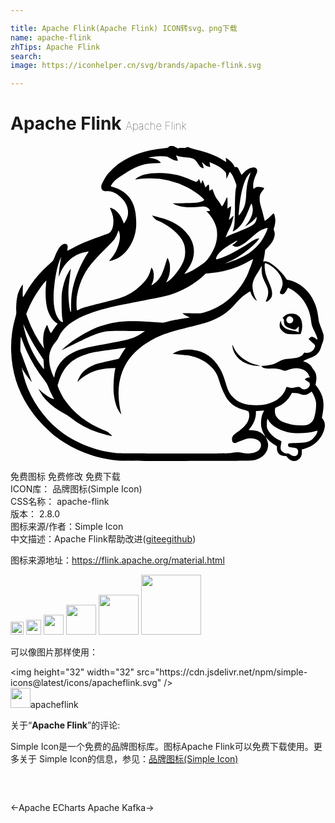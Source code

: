 ```yaml
---

title: Apache Flink(Apache Flink) ICON转svg、png下载
name: apache-flink
zhTips: Apache Flink
search: 
image: https://iconhelper.cn/svg/brands/apache-flink.svg

---
```


# Apache Flink  <small style="font-size: 60%;font-weight: 100">Apache Flink</small>

<div id="svg" class="svg-wrap">
<svg role="img" viewBox="0 0 24 24" xmlns="http://www.w3.org/2000/svg"><title>Apache Flink icon</title><path d="M8.302 23.976c-.58-.044-1.34-.187-1.979-.372a9.06 9.06 0 0 1-2.944-1.511c-.368-.285-1.153-1.07-1.473-1.473C.716 19.121.11 17.49.05 15.622a8.333 8.333 0 0 1 .328-2.602c.068-.229.071-.255.057-.53a4.173 4.173 0 0 1 .1-1.116c.061-.244.23-.61.34-.742l.068-.08-.01.434c-.012.622-.011.623.187.275A8.388 8.388 0 0 1 2.84 9.11c.194-.176.369-.338.388-.359.019-.021.09-.178.159-.349.207-.514.392-.796.593-.898.175-.09.334-.044.371.104a.856.856 0 0 1-.007.217.727.727 0 0 0-.013.16c.005 0 .157-.079.339-.175.65-.347 1.115-.546 2.094-.892.323-.115.628-.225.676-.246.276-.116.425-.506.398-1.039a1.446 1.446 0 0 0-.102-.505 4.148 4.148 0 0 0-.122-.317c-.05-.098-.043-.115.038-.092.233.067.512.292.687.555.102.154.273.522.274.592 0 .056.036.03.113-.084.307-.454.309-.97.004-1.488-.111-.19-.429-.503-.645-.637-.277-.17-.444-.22-.74-.217-.229.002-.25-.002-.317-.057-.083-.07-.13-.219-.109-.343.025-.142.266-.6.431-.82.195-.26.636-.684.917-.884.912-.648 2.056-1.04 3.386-1.16.32-.03.332-.032.398-.103.062-.066.082-.073.22-.073.133 0 .17.012.319.097.157.091.173.096.239.066.05-.022.132-.027.28-.017.169.01.22.007.264-.024.077-.054.171-.047.31.024.067.033.264.093.438.13.819.182 1.477.436 2.103.815.111.067.206.122.211.122.009 0-.003-.088-.032-.246L16.39.9l.152.09c.2.12.38.307.479.496.069.133.085.15.121.127.029-.017.064-.019.11-.003.054.019.093.075.2.293.074.149.142.277.15.286.01.01.084-.058.167-.148.176-.192.337-.3.55-.373.2-.067.32-.053.41.048.09.1.09.23-.004.427-.18.38-.26.728-.23.994l.017.137.108-.076c.1-.07.122-.076.305-.076.192 0 .4.058.4.112 0 .012-.051.083-.113.159-.184.226-.23.353-.227.626.003.251.014.308.177.868.059.205.128.473.152.595a.87.87 0 0 0 .06.222c.04 0 .313-.226.478-.394.099-.1.187-.182.195-.182.033 0 .091.19.117.376.03.22.007.432-.073.692-.048.156-.049.17-.012.247.061.128.07.266.028.444-.07.302-.199.51-.533.858l-.172.18-.028.24c-.016.133-.05.332-.076.442a.9.9 0 0 0-.035.214c.007.007.029-.002.049-.019.053-.044.216-.019.378.058.333.158.972.741 1.222 1.116l.135.201.215.054c.884.224 1.572.866 1.952 1.823.12.3.204.683.264 1.186.019.154.06.29.18.589.085.213.168.447.183.519.042.193.018.442-.06.626-.037.086-.087.23-.113.32-.091.323-.239.533-.487.693-.08.051-.204.11-.277.13-.137.037-.599.25-.6.277-.001.008.032.022.073.03.22.044.509.252.582.42.015.035.073.123.129.197.213.28.265.537.188.943l-.04.213.062.076c.22.271.409.622.478.892.098.379.096.747-.005 1.303l-.044.235.08.116c.154.223.184.436.106.737-.194.752-.766 1.31-1.563 1.522l-.156.041v.208c0 .16-.012.234-.05.317a.66.66 0 0 1-.32.319c-.224.099-.558-.007-.722-.23-.082-.11-.089-.113-.208-.113a.817.817 0 0 1-.226-.037c-.248-.087-.362-.257-.368-.547l-.004-.168-.156-.094a2.384 2.384 0 0 1-.563-.457l-.15-.165.078.155c.336.667-.045 1.39-.846 1.604-.164.045-.289.053-.992.07-1.085.026-9.019.022-9.366-.005zm13.506-.401c.101-.088.143-.312.08-.433-.058-.115-.14-.15-.384-.17-.277-.02-.354-.06-.354-.178 0-.153.025-.16.64-.168.597-.008.777-.037 1.038-.17.23-.116.522-.478.549-.682l.013-.095-.165.047c-.625.175-1.467.207-2.083.079-.665-.14-1.28-.52-1.497-.926l-.054-.101-.03.07a1.26 1.26 0 0 0-.03.334c-.002.247.003.275.073.42.145.305.46.601.842.793.2.101.205.105.192.178l-.042.242c-.037.212-.016.326.081.437a.516.516 0 0 0 .404.175c.094 0 .152.014.192.045.206.16.421.202.535.103zm-5.004-.184c.464-.067.614-.069.863-.014.51.113 1.036.023 1.267-.218.152-.158.198-.41.104-.565-.116-.19-.42-.32-.756-.32-.234 0-.355.034-.764.208a3.774 3.774 0 0 1-.377.144c-.174.035-.265-.062-.265-.279 0-.232.065-.308.56-.66.427-.3.681-.647.744-1.01.028-.169-.003-.402-.061-.458a1.582 1.582 0 0 0-.295-.107c-.83-.244-1.212-.561-1.573-1.308a5.485 5.485 0 0 1-.35-.909 4.378 4.378 0 0 0-.152-.435c-.27-.595-.927-1.133-1.683-1.377-.32-.104-.523-.14-1.033-.184a14.72 14.72 0 0 1-.564-.057l-.12-.018.168-.086c.206-.104.356-.153.576-.185.314-.047.528-.055.757-.03.922.104 1.617.578 2.108 1.438.182.32.313.647.44 1.102.147.526.28.792.534 1.06.41.435.959.63 1.769.63.178 0 .4-.012.492-.025.378-.053.77-.188 1.06-.363.318-.191.614-.542.71-.84.029-.09.064-.165.078-.165.014 0 .104.018.2.04.164.039.188.039.386 0 .318-.06.403-.054.484.032.122.13.275.154.45.07a.555.555 0 0 0 .178-.15c.058-.08.07-.118.064-.207-.007-.107-.01-.11-.193-.23a1.342 1.342 0 0 1-.186-.132c0-.007.045-.043.101-.08.077-.05.125-.064.192-.058.103.009.104-.004.005-.197a.832.832 0 0 0-.402-.396c-.337-.164-.719-.164-1.145 0-.256.1-.295.101-.47.024-.231-.102-.466-.138-.785-.12-.392.024-.651-.017-.75-.118l-.073-.073.315-.029c.49-.045.632-.088 1.066-.327.268-.148.428-.188.83-.211.58-.033.855-.132 1.01-.363.055-.082.083-.106.108-.09a.636.636 0 0 0 .778-.486c.016-.084.012-.089-.238-.31a2.533 2.533 0 0 1-.255-.241c0-.01.039-.05.085-.092.143-.125.245-.104.534.108.05.037.054.037.054-.005 0-.095-.059-.25-.228-.61-.199-.42-.215-.47-.253-.804-.12-1.03-.675-1.892-1.542-2.395a2.065 2.065 0 0 0-.212-.115c-.009 0-.05.071-.093.158a1.23 1.23 0 0 1-.168.252c-.075.078-.107.095-.182.095-.106 0-.18-.055-.18-.133 0-.03.032-.123.072-.207.12-.259.155-.44.12-.645-.08-.478-.53-1.016-1.092-1.31-.22-.114-.245-.11-.259.031-.015.162.02.49.077.71.026.102.117.346.202.541.218.5.284.72.285.94a.732.732 0 0 1-.039.271.83.83 0 0 1-.282.32c-.083.043-.175.045-.157.004.127-.29.169-.431.179-.609.014-.25-.02-.365-.234-.804-.214-.439-.274-.68-.261-1.042l.01-.254-.058.115a6.699 6.699 0 0 1-.249.409c-.305.472-.403.726-.403 1.044 0 .294.114.704.278 1 .032.058.054.11.048.117a.57.57 0 0 1-.145-.116c-.134-.126-.325-.452-.325-.554 0-.068-.044-.055-.24.07-.365.235-.628.473-.975.885-.506.602-1.196 1.05-2.04 1.328-.198.065-.845.238-1.437.386-1.62.402-2.188.602-2.937 1.034-1.484.854-2.26 2-2.413 3.565-.054.56.023 1.409.184 2.017.025.091-.13-.112-.227-.3-.174-.333-.285-.744-.34-1.26-.05-.461.005-1.38.112-1.872l.015-.07-.357.015c-.886.037-1.618.288-2.217.76a2.451 2.451 0 0 0-.255.225l-.06.072.015-.07c.028-.127.17-.404.285-.555.24-.317.723-.62 1.227-.771.132-.04.537-.139.9-.22.364-.08.678-.152.7-.158.02-.006.09-.108.154-.226.064-.118.18-.303.257-.41.077-.109.136-.201.131-.206a3.854 3.854 0 0 0-.391.05c-.21.033-.674.098-1.03.145-.719.095-1.124.17-1.5.278-1.16.335-1.83.983-2.179 2.11l-.09.292.047.137c.075.223.33.72.5.972.663.99 1.704 1.793 2.981 2.299.29.114.324.135.474.283.089.087.158.162.154.166-.018.019-.754-.174-1.072-.28a6.756 6.756 0 0 1-2.114-1.146 2.898 2.898 0 0 0-.443-.284 5.35 5.35 0 0 1-1.402-1.033 2.975 2.975 0 0 1-.487-.672l-.103-.192.147.135c.32.294.783.595 1.012.659.052.014.05.005-.044-.161a5.613 5.613 0 0 1-.364-.787 1.602 1.602 0 0 0-.282-.492c-.747-.971-1.293-1.946-1.674-2.99l-.117-.323-.02.106a5.454 5.454 0 0 0-.025.539l-.004.432.14.385c.145.396.665 1.798.71 1.915.014.036.02.066.015.066-.005 0-.091-.104-.19-.23-.229-.288-.484-.67-.53-.793l-.037-.094.014.084c.074.448.273 1.12.466 1.573.586 1.376 1.55 2.583 2.722 3.407 1.142.803 2.692 1.367 4.063 1.478.132.01 2.083.021 4.335.023 3.518.002 4.13-.002 4.347-.034zm1.685-6.667a2.756 2.756 0 0 1-.76-.276c-.461-.27-.788-.742-.82-1.184-.01-.155-.01-.156.023-.073.208.529.61.955 1.163 1.233.254.128.394.18.69.257l.264.068-.216-.002c-.119-.001-.274-.011-.344-.023zm2.631-2.4c-.241-.058-.51-.273-.584-.47a.743.743 0 0 1 .02-.479l.038-.07.017.096c.044.24.214.446.457.554.072.032.256.08.41.107.229.04.376.083.465.136.007.004.014-.104.017-.239.005-.237.004-.244-.035-.186-.083.122-.2.216-.271.216-.095 0-.513-.152-.628-.228-.143-.094-.188-.186-.188-.383 0-.14-.009-.176-.054-.224l-.054-.058.114-.104c.19-.172.305-.216.57-.216.257 0 .367.04.547.193.256.22.342.757.193 1.204l-.055.164-.444.004a4.386 4.386 0 0 1-.535-.017zm.29-.85c.085-.043.135-.137.132-.248-.002-.069-.022-.105-.089-.167-.14-.129-.328-.092-.41.08-.108.228.139.454.368.336zm-2.035 8.588a2.086 2.086 0 0 1-.256-.599c-.08-.356-.008-.927.152-1.203l.06-.106-.2.015a5.06 5.06 0 0 1-.316.016H18.7v.177c0 .354-.164.786-.422 1.108l-.134.168.245.017c.134.009.316.038.405.065.18.055.404.192.529.323.1.105.118.112.051.019zm3.292-.84a.807.807 0 0 0 .417-.375c.086-.175.179-.638.196-.976.011-.215.005-.32-.027-.468-.04-.187-.184-.519-.273-.631l-.045-.057-.118.084c-.26.186-.467.215-.73.1-.128-.055-.2-.07-.398-.078l-.243-.01-.08.14a2.15 2.15 0 0 1-1.013.922l-.184.084-.017.128c-.068.525.283.887 1.052 1.084.402.103.536.118.955.111.318-.005.392-.013.508-.059zm-19.311-3.72c.22-1.066 1.028-1.779 2.4-2.12.343-.085.907-.196 1.933-.382 1.346-.243 1.761-.372 2.257-.703l.3-.2-1.266-.007c-1.552-.009-1.755.01-2.36.21-.383.128-.759.296-1.798.808-.494.244-.903.439-.908.434-.009-.01.374-.345.57-.498.642-.506 1.693-1.09 2.365-1.315 1.148-.384 2.03-.458 3.891-.325l.89.063.347-.086c.34-.085.688-.151 1.344-.257a4.31 4.31 0 0 0 .334-.061c.005-.005-.011-.016-.036-.025a1.502 1.502 0 0 1-.364-.181.996.996 0 0 1-.15-.11c0-.005.31-.006.69-.002.69.008.692.008.934-.058 1.502-.406 2.734-1.512 3.392-3.045.137-.32.376-1.003.358-1.022-.007-.007-.087.033-.178.088-.23.142-.72.384-1.005.498a7.14 7.14 0 0 1-2.207.498l-.214.016-.17.16c-.6.565-1.503 1.102-2.328 1.386-.46.158-.746.223-2.226.504-.733.139-1.565.302-1.85.361-2.068.435-3.391.979-4.106 1.689-.243.24-.374.427-.516.73-.072.154-.15.274-.263.4a2.032 2.032 0 0 0-.422.802c-.093.372-.051.916.108 1.381.056.166.203.507.218.507a.79.79 0 0 0 .036-.138zm-.82-.868l-.025-.366-.26-.39a21.757 21.757 0 0 1-.468-.737c-.19-.319-.63-1.166-.753-1.452l-.051-.12.013.096c.026.182.15.674.237.943.193.6.513 1.261.86 1.783.157.235.453.628.464.617a3.887 3.887 0 0 0-.016-.374zm-.01-1.4c-.076-.396-.04-.932.086-1.249.053-.135.163-.356.176-.356.005 0 .044.095.086.21.076.212.18.415.211.414.01 0 .059-.071.11-.158.05-.086.16-.248.244-.36l.154-.203-.095-.06c-.306-.193-.585-.636-.705-1.117-.117-.475-.153-1.2-.088-1.794.018-.162.028-.3.022-.306-.017-.016-.35.399-.558.692a7.86 7.86 0 0 0-.865 1.589l-.106.264.104.294a9.417 9.417 0 0 0 1.255 2.35 1.269 1.269 0 0 0-.03-.21zm1.469-1.875c-.07-.29-.1-.672-.1-1.351 0-.653.005-.75.056-1.033.067-.368.191-.793.304-1.038.083-.178.323-.592.337-.578.004.004-.023.237-.06.517-.108.806-.13 1.103-.113 1.568.019.533.114 1.2.172 1.2.023 0 .03-.113.028-.498a5.641 5.641 0 0 1 .24-1.76c.2-.698.622-1.618 1.01-2.196a.872.872 0 0 0 .08-.135c0-.008-.063-.005-.139.006-.922.141-1.671.76-2.045 1.69l-.093.23.01-.163c.032-.469.125-1.128.19-1.345.008-.024-.015.01-.05.074-.277.512-.54 1.976-.539 3.004 0 .753.134 1.297.406 1.658.128.17.336.271.306.15zm1.274-.919c.212-.104.503-.187 1.772-.507.555-.14 1.138-.296 1.297-.349a4.045 4.045 0 0 0 1.568-.944c.462-.444.617-.68.763-1.162.067-.223.067-.224.11-.168.185.245.182.832-.005 1.2-.026.05-.038.093-.027.093.05 0 .315-.196.426-.315.291-.311.426-.595.66-1.39a3.77 3.77 0 0 1 .12-.368c.021-.024.108.176.16.373.028.104.04.24.04.44-.003.329-.063.58-.214.879l-.086.17.128-.069c.31-.166.875-.858 1.116-1.367a1.83 1.83 0 0 0 .21-.887c.002-.425-.087-.704-.344-1.075-.336-.485-1.093-1.05-1.755-1.311-.102-.04-.168-.091-.284-.22-.083-.092-.14-.167-.126-.167.03 0 .472.12.77.209.705.21 1.258.52 1.684.942.493.488.727 1.001.724 1.586-.003.518-.185.988-.586 1.519-.078.102-.14.19-.14.197 0 .02.384-.152.624-.278.303-.16.792-.49.98-.658.261-.237.61-.82.76-1.272.145-.441.169-.936.063-1.345-.093-.361-.33-.777-.625-1.099l-.127-.138h.122c.066 0 .127-.01.134-.022.03-.048-.04-.15-.148-.219-.186-.118-.263-.128-.606-.085-.385.049-.999.05-1.296.001-.257-.042-.543-.132-.681-.214l-.094-.056.873-.012c.665-.01.921-.022 1.075-.052.223-.043.38-.103.432-.167.03-.036.023-.051-.06-.138-.268-.277-.767-.62-1.27-.875a6.067 6.067 0 0 0-2.787-.659c-.387 0-.86.04-1.068.089l-.06.014.072-.077c.094-.1.408-.254.64-.312.41-.104.979-.14 1.533-.1.774.058 1.33.2 2.077.532.158.07.308.127.333.125.06-.005.134-.074.171-.162l.031-.072.075.161c.041.09.075.173.075.188 0 .059.044-.007.072-.11a.347.347 0 0 1 .052-.121c.024-.016.087.125.166.37l.056.173.124-.123c.147-.145.151-.14.172.174l.013.208.11-.069c.062-.038.118-.06.126-.052.008.01.038.093.068.185.087.27.205.494.342.652.07.081.166.219.212.306.046.087.094.155.105.152.038-.012.204-.307.284-.502a.733.733 0 0 1 .094-.187c.033 0 .052.267.04.567a2.001 2.001 0 0 0 0 .297.97.97 0 0 0 .125-.084.692.692 0 0 1 .133-.084c.051 0-.061.75-.145.967-.032.08.035.04.191-.116.087-.086.158-.143.158-.126 0 .061-.141.586-.192.716a3.69 3.69 0 0 1-.156.324 2.98 2.98 0 0 0-.237.547l-.017.067.117-.08c.128-.088.19-.115.893-.391.621-.244.971-.413 1.112-.539.15-.134.233-.297.233-.46v-.124l-.069.094c-.132.181-.446.44-.736.61l-.096.056.075-.082c.318-.35.536-.836.537-1.202 0-.132-.034-.324-.076-.427-.031-.075-.032-.073-.21.363-.205.504-.4.908-.531 1.102-.194.286-.483.544-.658.588-.06.015-.064.012-.042-.03.041-.076.097-.321.122-.536.014-.112.03-.669.038-1.237.013-1.012.03-1.281.093-1.551.031-.133.031-.136-.072-.408a5.899 5.899 0 0 0-.168-.402c-.067-.134-.215-.34-.244-.34-.01 0-.07.12-.137.267l-.12.267-.012-.225c-.01-.18-.022-.24-.064-.298a1.697 1.697 0 0 0-.437-.385 5.05 5.05 0 0 0-.721-.36c-.057-.017-.057-.016-.04.112.009.07.023.155.03.186.014.055.01.057-.077.04a.728.728 0 0 1-.407-.234c-.061-.066-.117-.115-.124-.108a.939.939 0 0 0 .06.224c.038.117.066.218.06.224-.016.016-.182-.048-.254-.1a1.152 1.152 0 0 1-.187-.247 1.473 1.473 0 0 0-.22-.287c-.156-.133-.228-.15-.97-.227a1.392 1.392 0 0 1-.449-.11c-.036-.015-.034 0 .016.114.032.072.066.17.074.216l.016.084-.104-.02c-.16-.03-.355-.108-.534-.216-.158-.096-.169-.098-.451-.116a3.625 3.625 0 0 0-.98.065l-.18.044.18.02c.24.025.45.092.577.185.103.074.189.16.19.191 0 .008-.19.02-.425.027-.676.018-1.102.125-1.701.425-.3.15-1.124.682-1.328.856-.12.103-.339.392-.34.447 0 .03.046.054.175.09.97.279 1.577.984 1.697 1.97.087.709.074 1.148-.045 1.62-.183.725-.656 1.424-1.186 1.753-.195.121-.6.277-.721.278h-.068l.124-.136c.29-.317.5-.72.642-1.233.079-.285.087-.586.02-.812-.048-.163-.063-.165-.11-.017a2.59 2.59 0 0 1-.255.536c-.05.077-.387.432-.766.81-.862.856-1.223 1.301-1.56 1.919a5.181 5.181 0 0 0-.54 1.635c-.05.396-.037 1.068.021 1.068.01 0 .094-.037.188-.084zm11.427-3.6c.621-.209 1.103-.434 1.51-.703.294-.194.681-.575.9-.884.214-.304.525-.963.477-1.012-.027-.026-.45.134-.592.224-.153.098-.245.172-.698.561-.446.383-.535.448-.763.557-.238.115-.38.126-.532.04a.33.33 0 0 1-.098-.068c0-.007.044-.04.096-.072.104-.065.304-.258.285-.277a2.006 2.006 0 0 0-.31.158c-.812.463-1.238.85-1.308 1.192-.02.098.005.1.263.016.628-.205 1.372-.596 2.308-1.213.272-.179.406-.252.528-.287a.664.664 0 0 1 .174-.036c.03.03-.27.375-.513.592-.608.542-1.16.908-1.798 1.189-.16.07-.279.128-.265.128.014 0 .165-.046.336-.104zm.89-3.788c.256-.385.336-.674.37-1.33.032-.619.098-.988.265-1.47.04-.114.067-.21.062-.216-.025-.025-.266.291-.35.46-.24.487-.428 1.344-.517 2.36-.02.222-.036.413-.036.425 0 .042.1-.07.206-.23z"/></svg>
</div>
<detail full-name='apache-flink'></detail>

<div class="detail-page">
<p>
<span><span class="badge-success badge">免费图标</span> <span class="badge-success badge">免费修改</span>  <span class="badge-success badge">免费下载</span> </span>
<br/>
<span>
ICON库：
<span class="badge-secondary badge">品牌图标(Simple Icon)</span> 
</span>
<br/>
<span>
CSS名称：
<span class="badge-secondary badge">apache-flink</span> 
</span>

<br/>
<span>
版本：
<span class="badge-secondary badge">2.8.0</span> 
</span>
<br/>
<span>图标来源/作者：<span class="badge-light badge">Simple Icon</span></span> 
<br/>
<span class="zh-detail">中文描述：<span class="badge-primary badge">Apache Flink</span><span class="help-link"><span>帮助改进</span>(<a href="https://gitee.com/liuwave/icon-helper/edit/master/json/brands/apache-flink.json" target="_blank" rel="noopener noreferrer">gitee</a><a href="https://github.com/liuwave/icon-helper/edit/master/json/brands/apache-flink.json" target="_blank" rel="noopener noreferrer">github</a></span>)</span><br/>
</p>
</div><div class="description description alert alert-light"><p>图标来源地址：<a href="https://flink.apache.org/material.html" target="_blank" rel="noopener noreferrer">https://flink.apache.org/material.html</a></p></div>
<div class="alert alert-dark">
<img height="21" width="21" src="https://cdn.jsdelivr.net/npm/simple-icons@latest/icons/apacheflink.svg" />
<img height="24" width="24" src="https://cdn.jsdelivr.net/npm/simple-icons@latest/icons/apacheflink.svg" />
<img height="32" width="32" src="https://cdn.jsdelivr.net/npm/simple-icons@latest/icons/apacheflink.svg" />
<img height="48" width="48" src="https://cdn.jsdelivr.net/npm/simple-icons@latest/icons/apacheflink.svg" />
<img height="64" width="64" src="https://cdn.jsdelivr.net/npm/simple-icons@latest/icons/apacheflink.svg" />
<img height="96" width="96" src="https://cdn.jsdelivr.net/npm/simple-icons@latest/icons/apacheflink.svg" />

</div>
<div>
  <p>可以像图片那样使用：    
  </p>
  <div class="alert alert-primary" style="font-size: 14px">
    &lt;img height="32" width="32" src="https://cdn.jsdelivr.net/npm/simple-icons@latest/icons/apacheflink.svg" /&gt;
    <copy-btn content='<img height="32" width="32" src="https://cdn.jsdelivr.net/npm/simple-icons@latest/icons/apacheflink.svg" />'></copy-btn>
  </div>
  <div class="alert alert-secondary">
    <img height="32" width="32" src="https://cdn.jsdelivr.net/npm/simple-icons@latest/icons/apacheflink.svg" />apacheflink
    <copy-btn content="apacheflink" btn-title="复制图标名称"></copy-btn>
  </div>
</div>
<div class="icon-detail__container">
<p>关于“<b>Apache Flink</b>”的评论:</p>
</div>
<Vssue title="关于“Apache Flink”的评论" />
<div><p>Simple Icon是一个免费的品牌图标库。图标Apache Flink可以免费下载使用。更多关于  Simple Icon的信息，参见：<a target="_blank" href="https://iconhelper.cn/brands.html">品牌图标(Simple Icon)</a>
</p></div>


<div style="padding:2rem 0 " class="page-nav"><p class="inner"><span class="prev">←<router-link to="/icon/apache-echarts.html">Apache ECharts</router-link></span> <span class="next"><router-link to="/icon/apache-kafka.html">Apache Kafka</router-link>→</span></p></div>
